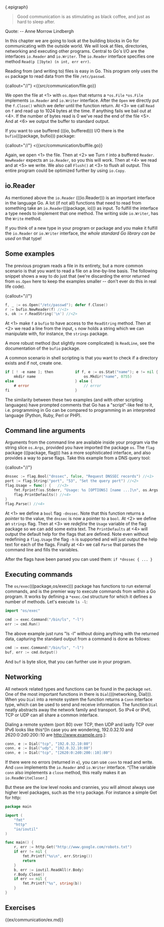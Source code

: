 {.epigraph}
> Good communication is as stimulating as black coffee, and just as hard
> to sleep after.

Quote: -- Anne Morrow Lindbergh

In this chapter we are going to look at the building blocks in Go for
communicating with the outside world. We will look at files, directories,
networking and executing other programs. Central to Go's I/O are the interfaces
`io.Reader` and `io.Writer`. The `io.Reader` interface specifies one method
`Read(p []byte) (n int, err err)`.

Reading from (and writing to) files is easy in Go. This program
only uses the `os` package to read data from the file `/etc/passwd`.

{callout="//"}
<{{src/communication/file.go}}

We open the file at <1> with `os.Open` that returns a `*os.File`
`*os.File` implements `io.Reader` and `io.Writer` interface.
After the `Open` we directly put the `f.Close()` which we defer until the function
return. At <3> we call `Read` on `f` and read up to 1024 bytes at the time. If anything
fails we bail out at <4>. If the number of bytes read is 0 we've read the end of the
file <5>. And at <6> we output the buffer to standard output.

If you want to use buffered (((io, buffered))) I/O there is the
`bufio`(((package, bufio))) package:

{callout="//"}
<{{src/communication/buffile.go}}

Again, we open <1> the file. Then at <2> we
Turn `f` into a buffered `Reader`. `NewReader` expects an `io.Reader`, so you this will work.
Then at <4> we read and at <5> we write. We also call `Flush()` at <3> to flush all output.
This entire program could be optimized further by using `io.Copy`.


## io.Reader

As mentioned above the `io.Reader` (((io.Reader))) is an important interface in the language Go. A lot
(if not all) functions that need to read from something take an `io.Reader`(((package, io)))
as input. To fulfill the interface a type needs to implement that one method.
The writing side `io.Writer`, has the `Write` method.

If you think of a new type in your program or package and you make it fulfill the `io.Reader`
or `io.Writer` interface, *the whole standard Go library can be used* on that type!


## Some examples

The previous program reads a file in its entirety, but a more common scenario is that
you want to read a file on a line-by-line basis. The following snippet shows a way
to do just that (we're discarding the error returned from `os.Open` here to keep
the examples smaller -- don't ever do this in real life code).

{callout="//"}
~~~go
f, _ := os.Open("/etc/passwd"); defer f.Close()
r := bufio.NewReader(f) //<1>
s, ok := r.ReadString('\n') //<2>
~~~

At <1> make `f` a `bufio` to have access to the `ReadString` method. Then at <2> we read
a line from the input, `s`  now holds a string which we can manipulate with, for instance,
the `strings` package.

A more robust method (but slightly more complicated) is `ReadLine`, see the documentation
of the `bufio` package.

A common scenario in shell scripting is that you want to check if a directory
exists and if not, create one.

~~~go
if [ ! -e name ]; then          if f, e := os.Stat("name"); e != nil {
    mkdir name                      os.Mkdir("name", 0755)
else                            } else {
    # error                         // error
fi                              }
~~~

The similarity between these two examples (and with other scripting languages)
have prompted comments that Go has a "script"-like feel to it, i.e. programming
in Go can be compared to programming in an interpreted language (Python, Ruby,
Perl or PHP).


## Command line arguments

Arguments from the command line are available inside your program via the string
slice `os.Args`, provided you have imported the package `os`. The `flag` package
(((package, flag)))
has a more sophisticated interface, and also provides a way to parse flags. Take
this example from a DNS query tool:

{callout="//"}
~~~go
dnssec := flag.Bool("dnssec", false, "Request DNSSEC records") //<1>
port := flag.String("port", "53", "Set the query port") //<2>
flag.Usage = func() {   //<3>
    fmt.Fprintf(os.Stderr, "Usage: %s [OPTIONS] [name ...]\n", os.Args[0])
    flag.PrintDefaults() //<4>
}
flag.Parse() //<4>
~~~

At <1> we define a `bool` flag `-dnssec`. Note that this function returns
a *pointer* to the value, the `dnssec` is now a pointer to a `bool`. At <2> we
define an `strings` flag. Then at <3> we *redefine* the `Usage` variable of the
flag package so we can add some extra text. The `PrintDefaults` at <4> will
output the default help for the flags that are defined. Note even without
redefining a `flag.Usage` the flag `-h` is supported and will just output the help text
for each of the flags. Finally at <4> we call `Parse` that parses the command
line and fills the variables.

After the flags have been parsed you can used them: `if *dnssec { ... }`


## Executing commands

The `os/exec`(((package,os/exec))) package has functions to run external
commands, and is the premier way to execute commands from within a Go program.
It works by defining a `*exec.Cmd` structure for which it defines a number of
methods. Let's execute `ls -l`:

~~~go
import "os/exec"

cmd := exec.Command("/bin/ls", "-l")
err := cmd.Run()
~~~

The above example just runs "ls -l" without doing anything with the returned
data, capturing the standard output from a command is done as follows:

~~~go
cmd := exec.Command("/bin/ls", "-l")
buf, err := cmd.Output()
~~~

And `buf` is byte slice, that you can further use in your program.


## Networking

All network related types and functions can be found in the package `net`. One
of the most important functions in there is `Dial`(((networking, Dial))). When
you `Dial` into a remote system the function returns a `Conn` interface type,
which can be used to send and receive information. The function `Dial` neatly
abstracts away the network family and transport. So IPv4 or IPv6, TCP or UDP can
all share a common interface.

Dialing a remote system (port 80) over TCP, then UDP and lastly TCP over IPv6
looks like this^[In case you are wondering, 192.0.32.10 and 2620:0:2d0:200::10
are <http://www.example.org>.]:

~~~go
conn, e := Dial("tcp", "192.0.32.10:80")
conn, e := Dial("udp", "192.0.32.10:80")
conn, e := Dial("tcp", "[2620:0:2d0:200::10]:80")
~~~

If there were no errors (returned in `e`), you can use `conn` to read and write.
And `conn` implements the `io.Reader` and `io.Writer` interface. ^[The variable
`conn` also implements a `close` method, this really makes it an
`io.ReadWriteCloser`.]

But these are the low level nooks and crannies, you will almost always use
higher level packages, such as the `http` package. For instance a simple Get for
http:

~~~go
package main

import (
    "fmt"
    "http"
    "io/ioutil"
)

func main() {
    r, err := http.Get("http://www.google.com/robots.txt")
    if err != nil {
        fmt.Printf("%s\n", err.String())
        return
    }
    b, err := ioutil.ReadAll(r.Body)
    r.Body.Close()
    if err == nil {
        fmt.Printf("%s", string(b))
    }
}
~~~


## Exercises

{{ex/communication/ex.md}}
